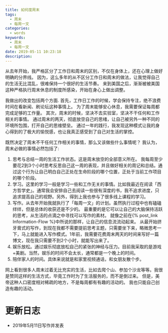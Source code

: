 ```yaml
---
title: 如何度周末
tags:
  - 周末
  - 每周一文
categories:
  - words
keywords:
  - 周末
  - 每周一文
date: 2019-05-11 10:23:18
description:
---
```





从去年开始，我严格区分了工作日和周末的区别，不仅在身体上，还在心理上做好明确的分界线。
因为，这么多年的从不区分工作日和周末的做法，让我觉得自己的生活无比混乱，很难保持一个很好的生活节奏。
来到美国之后，渐渐被被美国这种严格执行周末休息的制度所感染，开始在身心上做出调整。

<escape> <!-- more --></escape>

我做出的改变包括两个方面.
首先，工作日工作的时候，学会保持专注，绝不浪费时间在看新闻、刷论坛这种事情上。
为了周末能够安心休息，我需要保证每周都完成足够的工作量。
其次，周末的时候，坚决不去实验室，坚决不干任何和工作相关的事情。
通过周末的两天，彻底放空自己的思绪，让自己被另外一种不同的环境所包围，打开自己的思维壁垒。
通过一年的践行，我发现这种模式让我的身心得到的了极大的愉悦感，也让我真正感受到了自己对生活的掌控。

既然决定了周末不干任何工作相关的事情，那么又该做些什么事情呢？
我认为，周末必做的事情必然包括了:

1. 思考与总结一周的生活工作状态。这是周末放空的全部意义所在。
我每周至少要花2到3个小时思考反思自己这一周的表现，并且做好相关的周记和总结。通过这个行为让自己明白自己正处在生命阶段的哪个位置，正处于当前工作项目的哪个阶段。
2. 学习。这里的学习一般是学习一些和工作无关的事情。比如我最近在阅读「西方哲学史」。通常我会安排自己去阅读一些很有深度的书，我不追求进度，只追求提高自己的视野。另外，得到上我也参与了很多线上课程的学习。
3. 写作。从去年开始我就执行了「每周一文」的计划。虽然执行过程中也有磕磕绊绊，但是总体的收获还是不少的。
最重要的是它可以让自己的大脑保持活跃的思考，从生活的点滴之中寻找可以写作的素材。
就像之前在{% post_link Information-Flow %}中所说的那样，让自己的信息流流动起来。
从最开始挤牙膏式的写作，到现在我都不需要提前思考主题，只需要坐下来，略微思考一下，马上就能进入写作模式。1年前，我需要花费周末两天的时间来写好一篇博文，现在我只需要不到2个小时，就能写出来了。
3. 娱乐放松。通过娱乐彻底放松自己的紧张的神经与压力。目前我采取的是游戏+美剧。当然，娱乐的时间不会太长，通常都是一个晚上的时间。
4. 陪伴家人的时间。具体来说就是和家里视频通话，和女朋友散个步。


网上看到很多人周末过着无比充实的生活，比如去爬个山、参加个沙龙等等。我很是赞同这样的生活方式，毕竟工作时为了生活服务的，而不是倒过来。
但是，美帝这种人口密度相对稀疏的地方，不是每周都有有趣的活动的。
我也只能自己创造有趣的活动。

# 更新日志

- 2019年5月11日写作并发表
